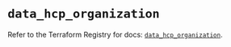# `data_hcp_organization`

Refer to the Terraform Registry for docs: [`data_hcp_organization`](https://registry.terraform.io/providers/hashicorp/hcp/0.108.0/docs/data-sources/organization).
